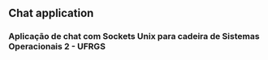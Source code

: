 ## Chat application

### Aplicação de chat com Sockets Unix para cadeira de Sistemas Operacionais 2 - UFRGS
